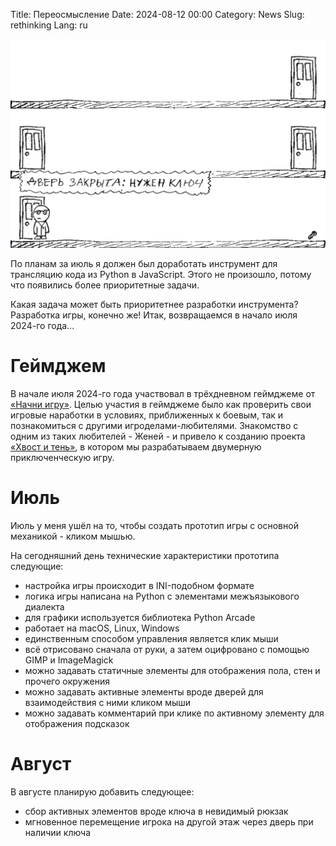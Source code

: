 Title: Переосмысление
Date: 2024-08-12 00:00
Category: News
Slug: rethinking
Lang: ru

![Игра][game]

По планам за июль я должен был доработать инструмент для трансляцию кода из
Python в JavaScript. Этого не произошло, потому что появились более
приоритетные задачи.

Какая задача может быть приоритетнее разработки инструмента? Разработка
игры, конечно же! Итак, возвращаемся в начало июля 2024-го года...

# Геймджем

В начале июля 2024-го года участвовал в трёхдневном геймджеме от
[«Начни игру»][jam]. Целью участия в геймджеме было как проверить свои
игровые наработки в условиях, приближенных к боевым, так и познакомиться
с другими игроделами-любителями. Знакомство с одним из таких любителей -
Женей - и привело к созданию проекта [«Хвост и тень»][tail], в котором
мы разрабатываем двумерную приключенческую игру.

# Июль

Июль у меня ушёл на то, чтобы создать прототип игры с основной механикой -
кликом мышью.

На сегодняшний день технические характеристики прототипа следующие:

* настройка игры происходит в INI-подобном формате
* логика игры написана на Python с элементами межъязыкового диалекта
* для графики используется библиотека Python Arcade
* работает на macOS, Linux, Windows
* единственным способом управления является клик мыши
* всё отрисовано сначала от руки, а затем оцифровано с помощью GIMP и ImageMagick
* можно задавать статичные элементы для отображения пола, стен и прочего окружения
* можно задавать активные элементы вроде дверей для взаимодействия с ними кликом мыши
* можно задавать комментарий при клике по активному элементу для отображения подсказок

# Август

В августе планирую добавить следующее:

* сбор активных элементов вроде ключа в невидимый рюкзак
* мгновенное перемещение игрока на другой этаж через дверь при наличии ключа

[game]: ../../images/2024_rethinking.jpg
[jam]: https://dtf.ru/games/2783053-nachni-igru-ocenka-videorolikov
[tail]: https://t.me/Tail_and_shadow
